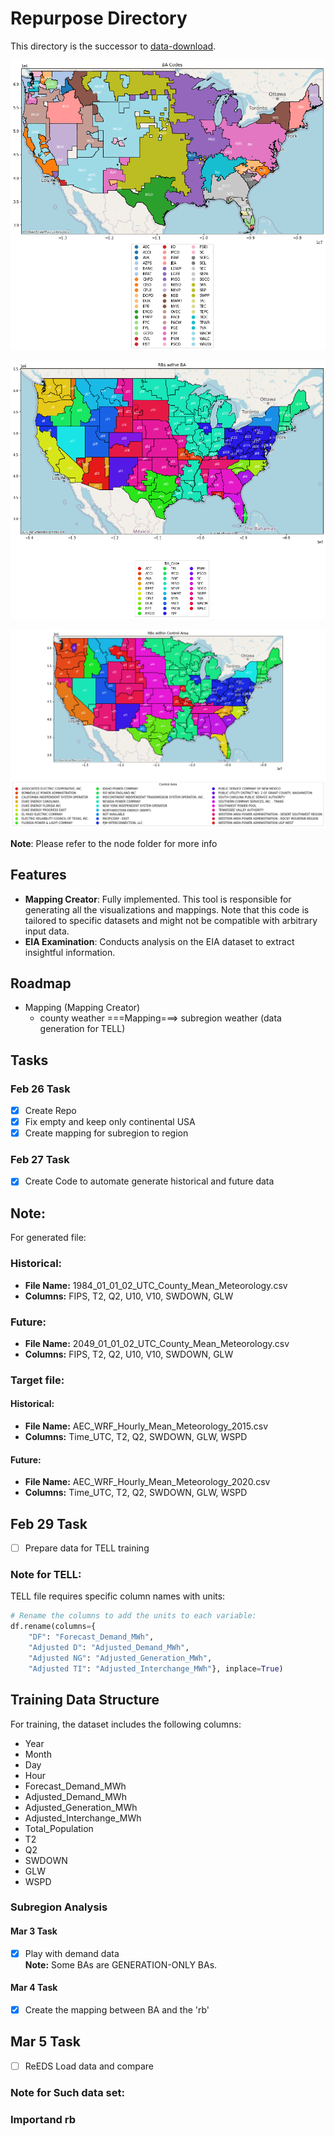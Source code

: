 # Repurpose Directory


This directory is the successor to [data-download](https://github.com/pandaanson/data-download).

![plot](./photo/BA_plot.png)

![plot](./photo/RB_in_BA.png)

![plot](./photo/RB_with_Contral_area.png)

**Note**: Please refer to the node folder for more info

## Features

- **Mapping Creator**: Fully implemented. This tool is responsible for generating all the visualizations and mappings. Note that this code is tailored to specific datasets and might not be compatible with arbitrary input data.
- **EIA Examination**: Conducts analysis on the EIA dataset to extract insightful information.


## Roadmap

- Mapping (Mapping Creator)
  - county weather ===Mapping===> subregion weather (data generation for TELL)


## Tasks

### Feb 26 Task

- [X] Create Repo
- [X] Fix empty and keep only continental USA
- [X] Create mapping for subregion to region

### Feb 27 Task

- [X] Create Code to automate generate historical and future data

## Note:

For generated file:

### Historical:
- **File Name:** 1984_01_01_02_UTC_County_Mean_Meteorology.csv
- **Columns:** FIPS, T2, Q2, U10, V10, SWDOWN, GLW

### Future:
- **File Name:** 2049_01_01_02_UTC_County_Mean_Meteorology.csv
- **Columns:** FIPS, T2, Q2, U10, V10, SWDOWN, GLW

### Target file:

#### Historical:
- **File Name:** AEC_WRF_Hourly_Mean_Meteorology_2015.csv
- **Columns:** Time_UTC, T2, Q2, SWDOWN, GLW, WSPD

#### Future:
- **File Name:** AEC_WRF_Hourly_Mean_Meteorology_2020.csv
- **Columns:** Time_UTC, T2, Q2, SWDOWN, GLW, WSPD



## Feb 29 Task

- [ ] Prepare data for TELL training

### Note for TELL:

TELL file requires specific column names with units:

```python
# Rename the columns to add the units to each variable:
df.rename(columns={
    "DF": "Forecast_Demand_MWh",
    "Adjusted D": "Adjusted_Demand_MWh",
    "Adjusted NG": "Adjusted_Generation_MWh",
    "Adjusted TI": "Adjusted_Interchange_MWh"}, inplace=True)
```

## Training Data Structure

For training, the dataset includes the following columns:
- Year
- Month
- Day
- Hour
- Forecast_Demand_MWh
- Adjusted_Demand_MWh
- Adjusted_Generation_MWh
- Adjusted_Interchange_MWh
- Total_Population
- T2
- Q2
- SWDOWN
- GLW
- WSPD


### Subregion Analysis

#### Mar 3 Task

- [X] Play with demand data  
  **Note:** Some BAs are GENERATION-ONLY BAs.

#### Mar 4 Task

- [X] Create the mapping between BA and the 'rb'  

## Mar 5 Task

- [ ] ReEDS Load data and compare

### Note for Such data set:

### Importand rb



